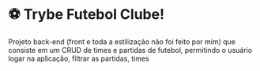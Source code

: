 # ⚽ Trybe Futebol Clube!

Projeto back-end (front e toda a estilização não foi feito por mim) que consiste em um CRUD de times e partidas de futebol, permitindo o usuário logar na aplicação, filtrar as partidas, times
